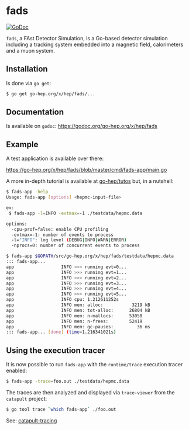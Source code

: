 fads
====

[![GoDoc](https://godoc.org/go-hep.org/x/hep/fads?status.svg)](https://godoc.org/go-hep.org/x/hep/fads)

`fads`, a FAst Detector Simulation, is a Go-based detector simulation including a tracking system embedded into a magnetic field, calorimeters and a muon system.

## Installation

Is done via `go get`:

```sh
$ go get go-hep.org/x/hep/fads/...
```

## Documentation

Is available on `godoc`: https://godoc.org/go-hep.org/x/hep/fads

## Example

A test application is available over there:

https://go-hep.org/x/hep/fads/blob/master/cmd/fads-app/main.go

A more in-depth tutorial is available at [go-hep/tutos](https://github.com/go-hep/tutos) but, in a nutshell:

```sh
$ fads-app -help
Usage: fads-app [options] <hepmc-input-file>

ex:
 $ fads-app -l=INFO -evtmax=-1 ./testdata/hepmc.data

options:
  -cpu-prof=false: enable CPU profiling
  -evtmax=-1: number of events to process
  -l="INFO": log level (DEBUG|INFO|WARN|ERROR)
  -nprocs=0: number of concurrent events to process

$ fads-app $GOPATH/src/go-hep.org/x/hep/fads/testdata/hepmc.data
::: fads-app...
app                  INFO >>> running evt=0...
app                  INFO >>> running evt=1...
app                  INFO >>> running evt=2...
app                  INFO >>> running evt=3...
app                  INFO >>> running evt=4...
app                  INFO >>> running evt=5...
app                  INFO cpu: 1.212611252s
app                  INFO mem: alloc:           3219 kB
app                  INFO mem: tot-alloc:      26804 kB
app                  INFO mem: n-mallocs:      53058
app                  INFO mem: n-frees:        52419
app                  INFO mem: gc-pauses:         36 ms
::: fads-app... [done] (time=1.216341021s)
```

## Using the execution tracer

It is now possible to run `fads-app` with the `runtime/trace` execution tracer
enabled:

```sh
$ fads-app -trace=foo.out ./testdata/hepmc.data
```

The traces are then analyzed and displayed via `trace-viewer` from the
`catapult` project:

```sh
$ go tool trace `which fads-app` ./foo.out
```

See: [catapult-tracing](https://github.com/catapult-project/catapult/tree/master/tracing#readme)
